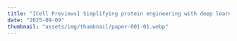 ```yaml
---
title: "[Cell Previews] Simplifying protein engineering with deep learning"
date: "2025-09-09"
thumbnail: "assets/img/thumbnail/paper-001-01.webp"
---
```


# 
